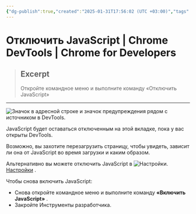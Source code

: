 ```yaml
---
{"dg-publish":true,"created":"2025-01-31T17:56:02 (UTC +03:00)","tags":[],"source":"https://developer.chrome.com/docs/devtools/javascript/disable?hl=ru","author":"Kayce Basques","permalink":"/projects/extentions/dev-tools/disable-javascript/","dgPassFrontmatter":true}
---
```



# Отключить JavaScript  |  Chrome DevTools  |  Chrome for Developers

> ## Excerpt
> Откройте командное меню и выполните команду «Отключить JavaScript»

---

![Значок в адресной строке и значок предупреждения рядом с источником в DevTools.](https://developer.chrome.com/static/docs/devtools/javascript/disable/image/an-icon-the-address-bar-d51fb4180a5e1.png?hl=ru)

JavaScript будет оставаться отключенным на этой вкладке, пока у вас открыты DevTools.

Возможно, вы захотите перезагрузить страницу, чтобы увидеть, зависит ли она от JavaScript во время загрузки и каким образом.

Альтернативно вы можете отключить JavaScript в ![Настройки.](https://developer.chrome.com/static/docs/devtools/javascript/disable/image/settings-682ede632e6b8.svg?hl=ru) [Настройки](https://developer.chrome.com/docs/devtools/settings?hl=ru#debugger) .

Чтобы снова включить JavaScript:

-   Снова откройте командное меню и выполните команду **«Включить JavaScript»** .
-   Закройте Инструменты разработчика. 